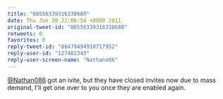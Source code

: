 ```yaml
---
title: "86556339316338688"
date: Thu Jun 30 22:06:54 +0000 2011
original-tweet-id: "86556339316338688"
retweets: 0
favorites: 0
reply-tweet-id: "86479494910717952"
reply-user-id: "127482343"
reply-user-screen-name: "Nathano86"
---
```

<a href="https://twitter.com/Nathan086">@Nathan086</a> got an ivite, but they have closed invites now due to mass demand, I'll get one over to you once they are enabled again.
